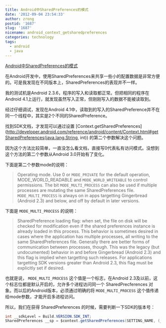 ```yaml
---
title: Android中SharedPreferences的模式
date: '2012-09-04 23:54:33'
author: zrong
postid: '1687'
slug: '1687'
nicename: android_context_getsharedpreferences
categories: technology
tags:
  - android
  - java
---
```


[Android中SharedPreferences的模式](http://blog.zengrong.net/post/1687.html)

在Android开发中，使用SharedPreferences来共享一些小的配置数据是非常方便的。可是我发现在不同版本上，SharedPreferences的表现并不一样。

我的测试机是Android 2.3.6，程序的写入和读取都正常。但把相同的程序在Android 4.1上运行，就发现虽然写入正常，但刚刚写入的数据不能被读取到。

经过仔细调试，发现在Android 4.1中，读取到的写入的SharedPreference并不在同一个线程中，其实是2个不同的SharedPreference。

找到SDK文档，才发现可以通过设置 [Context.getSharedPreferences](http://developer.android.com/reference/android/content/Context.html#getSharedPreferences(java.lang.String, int)) 的第二个参数解决这个问题。

因为这个方法比较简单，一直没怎么看文档，直接写0代表私有访问模式。没想到这个方法的第二个参数从Android 3.0开始有了变化。

下面是第二个参数mode的说明：

> Operating mode. Use 0 or `MODE_PRIVATE` for the default operation, MODE_WORLD_READABLE and `MODE_WORLD_WRITEABLE` to control permissions. The bit `MODE_MULTI_PROCESS` can also be used if multiple processes are mutating the same SharedPreferences file. `MODE_MULTI_PROCESS` is always on in apps targetting Gingerbread (Android 2.3) and below, and off by default in later versions.

下面是 `MODE_MULTI_PROCESS` 的说明：

> SharedPreference loading flag: when set, the file on disk will be checked for modification even if the shared preferences instance is already loaded in this process. This behavior is sometimes desired in cases where the application has multiple processes, all writing to the same SharedPreferences file. Generally there are better forms of communication between processes, though.
>This was the legacy (but undocumented) behavior in and before Gingerbread (Android 2.3) and this flag is implied when targetting such releases. For applications targetting SDK versions greater than Android 2.3, this flag must be explicitly set if desired.

也就是说， `MODE_MULTI_PROCESS` 这个值是一个标志，在Android 2.3及以前，这个标志位都是默认开启的，允许多个进程访问同一个 SharedPrecferences 对象。而以后的Android版本，必须通过明确的将 `MODE_MULTI_PROCESS` 这个值传递给mode参数，才能开启多进程访问。

所以，我们在获得 SharedPreferences 的时候，需要判断一下SDK的版本号：

``` java
int __sdkLevel = Build.VERSION.SDK_INT;
SharedPreferences __sp = $context.getSharedPreferences(SETTING_NAME, (__sdkLevel > Build.VERSION_CODES.FROYO) ? 4 : 0);
```
